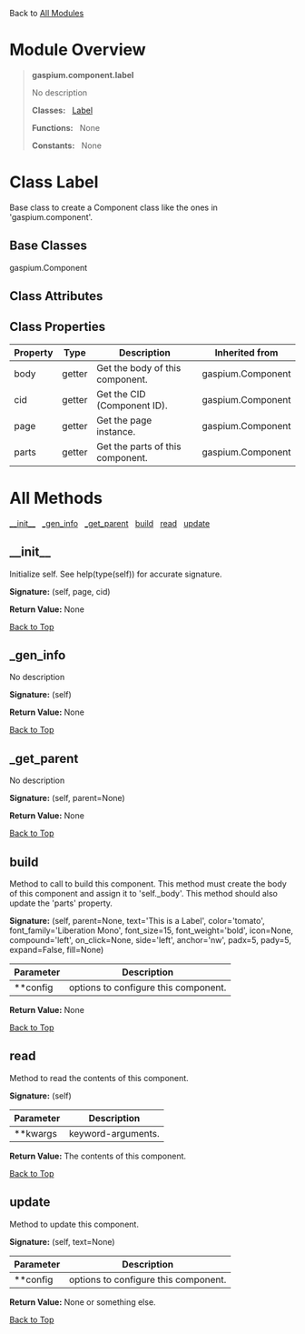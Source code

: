 Back to [All Modules](https://github.com/pyrustic/gaspium/blob/master/docs/modules/README.md#readme)

# Module Overview

> **gaspium.component.label**
> 
> No description
>
> **Classes:** &nbsp; [Label](https://github.com/pyrustic/gaspium/blob/master/docs/modules/content/gaspium.component.label/content/classes/Label.md#class-label)
>
> **Functions:** &nbsp; None
>
> **Constants:** &nbsp; None

# Class Label
Base class to create a Component class like the ones in 'gaspium.component'.

## Base Classes
gaspium.Component

## Class Attributes


## Class Properties
|Property|Type|Description|Inherited from|
|---|---|---|---|
|body|getter|Get the body of this component.|gaspium.Component|
|cid|getter|Get the CID (Component ID).|gaspium.Component|
|page|getter|Get the page instance.|gaspium.Component|
|parts|getter|Get the parts of this component.|gaspium.Component|



# All Methods
[\_\_init\_\_](#__init__) &nbsp; [\_gen\_info](#_gen_info) &nbsp; [\_get\_parent](#_get_parent) &nbsp; [build](#build) &nbsp; [read](#read) &nbsp; [update](#update)

## \_\_init\_\_
Initialize self.  See help(type(self)) for accurate signature.



**Signature:** (self, page, cid)



**Return Value:** None

[Back to Top](#module-overview)


## \_gen\_info
No description



**Signature:** (self)



**Return Value:** None

[Back to Top](#module-overview)


## \_get\_parent
No description



**Signature:** (self, parent=None)



**Return Value:** None

[Back to Top](#module-overview)


## build
Method to call to build this component.
This method must create the body of this component and assign it to 'self._body'.
This method should also update the 'parts' property.




**Signature:** (self, parent=None, text='This is a Label', color='tomato', font\_family='Liberation Mono', font\_size=15, font\_weight='bold', icon=None, compound='left', on\_click=None, side='left', anchor='nw', padx=5, pady=5, expand=False, fill=None)

|Parameter|Description|
|---|---|
| \*\*config| options to configure this component.|



**Return Value:** None

[Back to Top](#module-overview)


## read
Method to read the contents of this component.




**Signature:** (self)

|Parameter|Description|
|---|---|
| \*\*kwargs| keyword-arguments.|



**Return Value:** The contents of this component.

[Back to Top](#module-overview)


## update
Method to update this component.




**Signature:** (self, text=None)

|Parameter|Description|
|---|---|
| \*\*config| options to configure this component.|



**Return Value:** None or something else.

[Back to Top](#module-overview)



